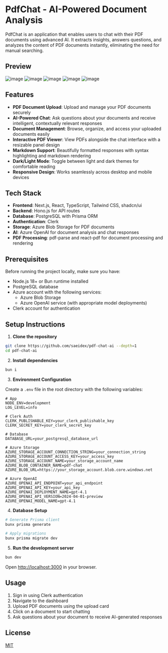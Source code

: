 # PdfChat - AI-Powered Document Analysis

PdfChat is an application that enables users to chat with their PDF documents using advanced AI. It extracts insights, answers questions, and analyzes the content of PDF documents instantly, eliminating the need for manual searching.

## Preview

![image](https://github.com/user-attachments/assets/6d3fa4a1-a753-4f1e-9fdb-389fb444271f)
![image](https://github.com/user-attachments/assets/784649d9-8353-4a7d-8b42-233b76b5a2f4)
![image](https://github.com/user-attachments/assets/16c7550f-68b9-4018-ad03-7e1878110473)
![image](https://github.com/user-attachments/assets/5556daaf-4e85-4fdc-b3d3-16aa54d49db7)
![image](https://github.com/user-attachments/assets/8bf609f7-d0aa-4f01-8403-2af4c6619223)


## Features

- **PDF Document Upload**: Upload and manage your PDF documents securely
- **AI-Powered Chat**: Ask questions about your documents and receive intelligent, contextually relevant responses
- **Document Management**: Browse, organize, and access your uploaded documents easily
- **Interactive PDF Viewer**: View PDFs alongside the chat interface with a resizable panel design
- **Markdown Support**: Beautifully formatted responses with syntax highlighting and markdown rendering
- **Dark/Light Mode**: Toggle between light and dark themes for comfortable reading
- **Responsive Design**: Works seamlessly across desktop and mobile devices

## Tech Stack

- **Frontend**: Next.js, React, TypeScript, Tailwind CSS, shadcn/ui
- **Backend**: Hono.js for API routes
- **Database**: PostgreSQL with Prisma ORM
- **Authentication**: Clerk
- **Storage**: Azure Blob Storage for PDF documents
- **AI**: Azure OpenAI for document analysis and chat responses
- **PDF Processing**: pdf-parse and react-pdf for document processing and rendering

## Prerequisites

Before running the project locally, make sure you have:

- Node.js 18+ or Bun runtime installed
- PostgreSQL database
- Azure account with the following services:
    - Azure Blob Storage
    - Azure OpenAI service (with appropriate model deployments)
- Clerk account for authentication

## Setup Instructions

1. **Clone the repository**

```bash
git clone https://github.com/saeidex/pdf-chat-ai --depth=1
cd pdf-chat-ai
```

2. **Install dependencies**

```bash
bun i
```

3. **Environment Configuration**

Create a `.env` file in the root directory with the following variables:

```env
# App
NODE_ENV=development
LOG_LEVEL=info

# Clerk Auth
CLERK_PUBLISHABLE_KEY=your_clerk_publishable_key
CLERK_SECRET_KEY=your_clerk_secret_key

# Database
DATABASE_URL=your_postgresql_database_url

# Azure Storage
AZURE_STORAGE_ACCOUNT_CONNECTION_STRING=your_connection_string
AZURE_STORAGE_ACCOUNT_ACCESS_KEY=your_access_key
AZURE_STORAGE_ACCOUNT_NAME=your_storage_account_name
AZURE_BLOB_CONTAINER_NAME=pdf-chat
AZURE_BLOB_URL=https://your_storage_account.blob.core.windows.net

# Azure OpenAI
AZURE_OPENAI_API_ENDPOINT=your_api_endpoint
AZURE_OPENAI_API_KEY=your_api_key
AZURE_OPENAI_DEPLOYMENT_NAME=gpt-4.1
AZURE_OPENAI_API_VERSION=2024-04-01-preview
AZURE_OPENAI_MODEL_NAME=gpt-4.1
```

4. **Database Setup**

```bash
# Generate Prisma client
bunx prisma generate

# Apply migrations
bunx prisma migrate dev
```

5. **Run the development server**

```bash
bun dev
```

Open [http://localhost:3000](http://localhost:3000) in your browser.

## Usage

1. Sign in using Clerk authentication
2. Navigate to the dashboard
3. Upload PDF documents using the upload card
4. Click on a document to start chatting
5. Ask questions about your document to receive AI-generated responses

## License

[MIT](LICENSE)

